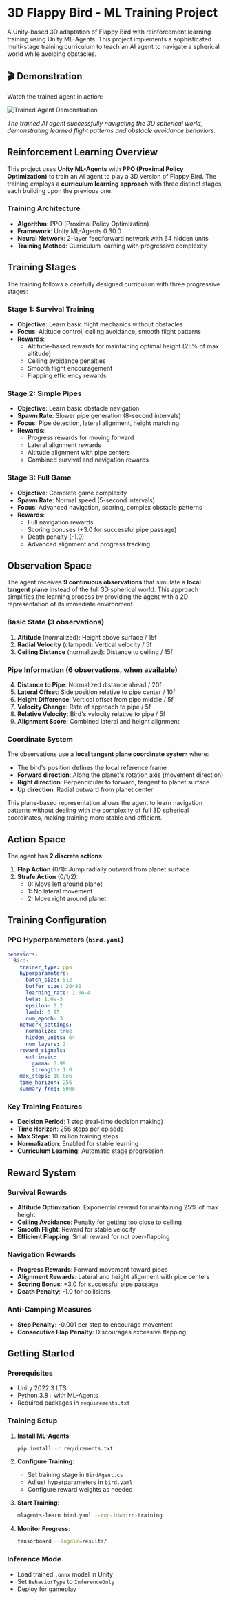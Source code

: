 # 3D Flappy Bird - ML Training Project

A Unity-based 3D adaptation of Flappy Bird with reinforcement learning training using Unity ML-Agents. This project implements a sophisticated multi-stage training curriculum to teach an AI agent to navigate a spherical world while avoiding obstacles.

## 🎬 Demonstration

Watch the trained agent in action:

![Trained Agent Demonstration](TrainedAgentDemonstration.gif)

*The trained AI agent successfully navigating the 3D spherical world, demonstrating learned flight patterns and obstacle avoidance behaviors.*

## Reinforcement Learning Overview

This project uses **Unity ML-Agents** with **PPO (Proximal Policy Optimization)** to train an AI agent to play a 3D version of Flappy Bird. The training employs a **curriculum learning approach** with three distinct stages, each building upon the previous one.

### Training Architecture

- **Algorithm**: PPO (Proximal Policy Optimization)
- **Framework**: Unity ML-Agents 0.30.0
- **Neural Network**: 2-layer feedforward network with 64 hidden units
- **Training Method**: Curriculum learning with progressive complexity

## Training Stages

The training follows a carefully designed curriculum with three progressive stages:

### Stage 1: Survival Training
- **Objective**: Learn basic flight mechanics without obstacles
- **Focus**: Altitude control, ceiling avoidance, smooth flight patterns
- **Rewards**: 
  - Altitude-based rewards for maintaining optimal height (25% of max altitude)
  - Ceiling avoidance penalties
  - Smooth flight encouragement
  - Flapping efficiency rewards

### Stage 2: Simple Pipes
- **Objective**: Learn basic obstacle navigation
- **Spawn Rate**: Slower pipe generation (8-second intervals)
- **Focus**: Pipe detection, lateral alignment, height matching
- **Rewards**:
  - Progress rewards for moving forward
  - Lateral alignment rewards
  - Altitude alignment with pipe centers
  - Combined survival and navigation rewards

### Stage 3: Full Game
- **Objective**: Complete game complexity
- **Spawn Rate**: Normal speed (5-second intervals)
- **Focus**: Advanced navigation, scoring, complex obstacle patterns
- **Rewards**:
  - Full navigation rewards
  - Scoring bonuses (+3.0 for successful pipe passage)
  - Death penalty (-1.0)
  - Advanced alignment and progress tracking

## Observation Space

The agent receives **9 continuous observations** that simulate a **local tangent plane** instead of the full 3D spherical world. This approach simplifies the learning process by providing the agent with a 2D representation of its immediate environment.

### Basic State (3 observations)
1. **Altitude** (normalized): Height above surface / 15f
2. **Radial Velocity** (clamped): Vertical velocity / 5f
3. **Ceiling Distance** (normalized): Distance to ceiling / 15f

### Pipe Information (6 observations, when available)
4. **Distance to Pipe**: Normalized distance ahead / 20f
5. **Lateral Offset**: Side position relative to pipe center / 10f
6. **Height Difference**: Vertical offset from pipe middle / 5f
7. **Velocity Change**: Rate of approach to pipe / 5f
8. **Relative Velocity**: Bird's velocity relative to pipe / 5f
9. **Alignment Score**: Combined lateral and height alignment

### Coordinate System
The observations use a **local tangent plane coordinate system** where:
- The bird's position defines the local reference frame
- **Forward direction**: Along the planet's rotation axis (movement direction)
- **Right direction**: Perpendicular to forward, tangent to planet surface
- **Up direction**: Radial outward from planet center

This plane-based representation allows the agent to learn navigation patterns without dealing with the complexity of full 3D spherical coordinates, making training more stable and efficient.

## Action Space

The agent has **2 discrete actions**:

1. **Flap Action** (0/1): Jump radially outward from planet surface
2. **Strafe Action** (0/1/2): 
   - 0: Move left around planet
   - 1: No lateral movement
   - 2: Move right around planet

## Training Configuration

### PPO Hyperparameters (`bird.yaml`)
```yaml
behaviors:
  Bird:
    trainer_type: ppo
    hyperparameters:
      batch_size: 512
      buffer_size: 20480
      learning_rate: 1.0e-4
      beta: 1.0e-3
      epsilon: 0.2
      lambd: 0.95
      num_epoch: 3
    network_settings:
      normalize: true
      hidden_units: 64
      num_layers: 2
    reward_signals:
      extrinsic:
        gamma: 0.99
        strength: 1.0
    max_steps: 10.0e6
    time_horizon: 256
    summary_freq: 5000
```

### Key Training Features
- **Decision Period**: 1 step (real-time decision making)
- **Time Horizon**: 256 steps per episode
- **Max Steps**: 10 million training steps
- **Normalization**: Enabled for stable learning
- **Curriculum Learning**: Automatic stage progression

## Reward System

### Survival Rewards
- **Altitude Optimization**: Exponential reward for maintaining 25% of max height
- **Ceiling Avoidance**: Penalty for getting too close to ceiling
- **Smooth Flight**: Reward for stable velocity
- **Efficient Flapping**: Small reward for not over-flapping

### Navigation Rewards
- **Progress Rewards**: Forward movement toward pipes
- **Alignment Rewards**: Lateral and height alignment with pipe centers
- **Scoring Bonus**: +3.0 for successful pipe passage
- **Death Penalty**: -1.0 for collisions

### Anti-Camping Measures
- **Step Penalty**: -0.001 per step to encourage movement
- **Consecutive Flap Penalty**: Discourages excessive flapping

## Getting Started

### Prerequisites
- Unity 2022.3 LTS
- Python 3.8+ with ML-Agents
- Required packages in `requirements.txt`

### Training Setup
1. **Install ML-Agents**:
   ```bash
   pip install -r requirements.txt
   ```

2. **Configure Training**:
   - Set training stage in `BirdAgent.cs`
   - Adjust hyperparameters in `bird.yaml`
   - Configure reward weights as needed

3. **Start Training**:
   ```bash
   mlagents-learn bird.yaml --run-id=bird-training
   ```

4. **Monitor Progress**:
   ```bash
   tensorboard --logdir=results/
   ```

### Inference Mode
- Load trained `.onnx` model in Unity
- Set `BehaviorType` to `InferenceOnly`
- Deploy for gameplay

